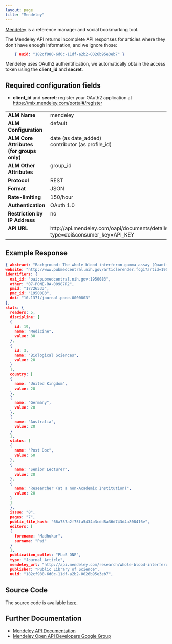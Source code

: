 ```yaml
---
layout: page
title: "Mendeley"
---
```


[Mendeley](http://www.mendeley.com) is a reference manager and social bookmarking tool.

The Mendeley API returns incomplete API responses for articles where they don't have enough information, and we ignore those:

```json
    { uuid: "182cf980-6d0c-11df-a2b2-0026b95e3eb7" }
```

Mendeley uses OAuth2 authentification, we automatically obtain the access token using the **client_id** and **secret**.

## Required configuration fields

* **client_id** and **secret**: register your OAuth2 application at https://mix.mendeley.com/portal#/register

<table width=100% border="0" cellspacing="0" cellpadding="0">
<tbody>
<tr>
<td valign="top" width=30%><strong>ALM Name</strong></td>
<td valign="top" width=70%>mendeley</td>
</tr>
<tr>
<td valign="top" width=20%><strong>ALM Configuration</strong></td>
<td valign="top" width=80%>default</td>
</tr>
<tr>
<td valign="top" width=20%><strong>ALM Core Attributes<br/>(for groups only)</strong></td>
<td valign="top" width=80%>date (as date_added)<br/>contributor (as profile_id)</td>
</tr>
<td valign="top" width=20%><strong>ALM Other Attributes</strong></td>
<td valign="top" width=80%>group_id</td>
</tr>
<tr>
<td valign="top" width=30%><strong>Protocol</strong></td>
<td valign="top" width=70%>REST</td>
</tr>
<tr>
<td valign="top" width=30%><strong>Format</strong></td>
<td valign="top" width=70%>JSON</td>
</tr>
<tr>
<td valign="top" width=20%><strong>Rate-limiting</strong></td>
<td valign="top" width=80%>150/hour</td>
</tr>
<tr>
<td valign="top" width=20%><strong>Authentication</strong></td>
<td valign="top" width=80%>OAuth 1.0</td>
</tr>
<tr>
<td valign="top" width=20%><strong>Restriction by IP Address</strong></td>
<td valign="top" width=80%>no</td>
</tr>
<tr>
<td valign="top" width=20%><strong>API URL</strong></td>
<td valign="top" width=80%>http://api.mendeley.com/oapi/documents/details/DOI/?type=doi&consumer_key=API_KEY</td>
</tr>
</tbody>
</table>

## Example Response

```json
{ abstract: "Background: The whole blood interferon-gamma assay (QuantiFERON-TB-2G; QFT) has not been fully evaluated as a baseline tuberculosis screening test in Japanese healthcare students commencing clinical contact. The aim of this study was to compare the results from the QFT with those from the tuberculin skin test (TST) in a population deemed to be at a low risk for infection with Mycobacterium tuberculosis. Methodology/Principal Findings: Healthcare students recruited at Okayama University received both the TST and the QFT to assess the level of agreement between these two tests. The interleukin-10 levels before and after exposure to M tuberculosis-specific antigens (early-secreted antigenic target 6-kDa protein ESAT-6 and culture filtrate protein 10 CFP-10) were also measured. Of the 536 healthcare students, most of whom had been vaccinated with bacillus-Calmette-Guérin (BCG), 207 (56%) were enrolled in this study. The agreement between the QFT and the TST results was poor, with positive result rates of 1.4% vs. 27.5%, respectively. A multivariate analysis also revealed that the induration diameter of the TST was not affected by the interferon-gamma concentration after exposure to either of the antigens but was influenced by the number of BCG needle scars (p=0.046). The whole blood interleukin-10 assay revealed that after antigen exposure, the median increases in interleukin-10 concentration was higher in the subgroup with the small increase in interferon-gamma concentration than in the subgroup with the large increase in interferon-gamma concentration (0.3 vs. 0 pg/mL; p=0.004). Conclusions/Significance: As a baseline screening test for low-risk Japanese healthcare students at their course entry, QFT yielded quite discordant results, compared with the TST, probably because of the low specificity of the TST results in the BCG-vaccinated population. We also found, for the first time, that the change in the interleukin-10 level after exposure to specific antigens was inversely associated with that in the interferon-gamma level in a low-risk population.",
website: "http://www.pubmedcentral.nih.gov/articlerender.fcgi?artid=1950083&tool=pmcentrez&rendertype=abstract",
identifiers: {
  oai_id: "oai:pubmedcentral.nih.gov:1950083",
  other: "07-PONE-RA-00987R2",
  pmid: "17726533",
  pmc_id: "1950083",
  doi: "10.1371/journal.pone.0000803"
},
stats: {
  readers: 5,
  discipline: [
  {
    id: 19,
    name: "Medicine",
    value: 80
  },
  {
    id: 3,
    name: "Biological Sciences",
    value: 20
  }
  ],
  country: [
  {
    name: "United Kingdom",
    value: 20
  },
  {
    name: "Germany",
    value: 20
  },
  {
    name: "Australia",
    value: 20
  }
  ],
  status: [
  {
    name: "Post Doc",
    value: 60
  },
  {
    name: "Senior Lecturer",
    value: 20
  },
  {
    name: "Researcher (at a non-Academic Institution)",
    value: 20
  }
  ]
  },
  issue: "8",
  pages: "7",
  public_file_hash: "66a757a2f75fa5434b3cdd8a36d743d4a808416e",
  editors: [
  {
    forename: "Madhukar",
    surname: "Pai"
  }
  ],
  publication_outlet: "PLoS ONE",
  type: "Journal Article",
  mendeley_url: "http://api.mendeley.com/research/whole-blood-interferongamma-assay-for-baseline-tuberculosis-screening-among-japanese-healthcare-students/",
  publisher: "Public Library of Science",
  uuid: "182cf980-6d0c-11df-a2b2-0026b95e3eb7",
```

## Source Code
The source code is available [here](https://github.com/articlemetrics/alm/blob/master/app/models/sources/mendeley.rb).

## Further Documentation
* [Mendeley API Documentation](http://apidocs.mendeley.com)
* [Mendeley Open API Developers Google Group](https://groups.google.com/forum/?fromgroups#!forum/mendeley-open-api-developers)
